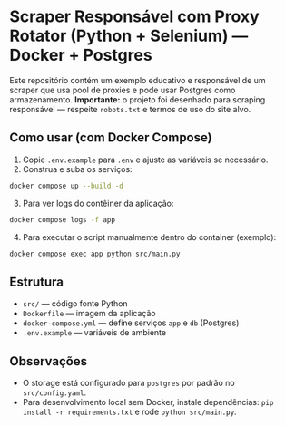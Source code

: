 # Scraper Responsável com Proxy Rotator (Python + Selenium) — Docker + Postgres

Este repositório contém um exemplo educativo e responsável de um scraper que usa pool de proxies e pode usar Postgres como armazenamento.
**Importante:** o projeto foi desenhado para scraping responsável — respeite `robots.txt` e termos de uso do site alvo.

## Como usar (com Docker Compose)
1. Copie `.env.example` para `.env` e ajuste as variáveis se necessário.
2. Construa e suba os serviços:

```bash
docker compose up --build -d
```

3. Para ver logs do contêiner da aplicação:

```bash
docker compose logs -f app
```

4. Para executar o script manualmente dentro do container (exemplo):

```bash
docker compose exec app python src/main.py
```

## Estrutura
- `src/` — código fonte Python
- `Dockerfile` — imagem da aplicação
- `docker-compose.yml` — define serviços `app` e `db` (Postgres)
- `.env.example` — variáveis de ambiente

## Observações
- O storage está configurado para `postgres` por padrão no `src/config.yaml`.
- Para desenvolvimento local sem Docker, instale dependências: `pip install -r requirements.txt` e rode `python src/main.py`.
